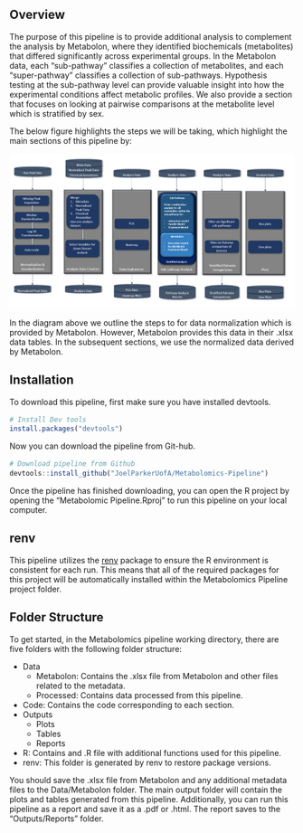 ## Overview

The purpose of this pipeline is to provide additional analysis to
complement the analysis by Metabolon, where they identified biochemicals
(metabolites) that differed significantly across experimental groups. In
the Metabolon data, each “sub-pathway” classifies a collection of
metabolites, and each “super-pathway” classifies a collection of
sub-pathways. Hypothesis testing at the sub-pathway level can provide
valuable insight into how the experimental conditions affect metabolic
profiles. We also provide a section that focuses on looking at pairwise
comparisons at the metabolite level which is stratified by sex.

The below figure highlights the steps we will be taking, which highlight
the main sections of this pipeline by:

<img src='Workflow.png'>

In the diagram above we outline the steps to for data normalization
which is provided by Metabolon. However, Metabolon provides this data in
their .xlsx data tables. In the subsequent sections, we use the
normalized data derived by Metabolon.

## Installation

To download this pipeline, first make sure you have installed devtools.

``` r
# Install Dev tools
install.packages("devtools")
```

Now you can download the pipeline from Git-hub.

``` r
# Download pipeline from Github
devtools::install_github("JoelParkerUofA/Metabolomics-Pipeline")
```

Once the pipeline has finished downloading, you can open the R project
by opening the “Metabolomic Pipeline.Rproj” to run this pipeline on your
local computer.

## renv

This pipeline utilizes the
[renv](https://rstudio.github.io/renv/articles/renv.html#reproducibility)
package to ensure the R environment is consistent for each run. This
means that all of the required packages for this project will be
automatically installed within the Metabolomics Pipeline project folder.

## Folder Structure

To get started, in the Metabolomics pipeline working directory, there
are five folders with the following folder structure:

-   Data
    -   Metabolon: Contains the .xlsx file from Metabolon and other
        files related to the metadata.
    -   Processed: Contains data processed from this pipeline.
-   Code: Contains the code corresponding to each section.  
-   Outputs
    -   Plots
    -   Tables
    -   Reports
-   R: Contains and .R file with additional functions used for this
    pipeline.
-   renv: This folder is generated by renv to restore package versions.

You should save the .xlsx file from Metabolon and any additional
metadata files to the Data/Metabolon folder. The main output folder will
contain the plots and tables generated from this pipeline. Additionally,
you can run this pipeline as a report and save it as a .pdf or .html.
The report saves to the “Outputs/Reports” folder.
